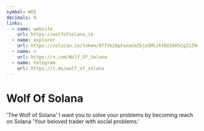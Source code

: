 ```yaml
---
symbol: WOS
decimals: 6
links:
  - name: website
    url: https://wolfofsolana.io
  - name: explorer
    url: https://solscan.io/token/8TfYk26pFxnaCmZbjoSMCzktDU16H5CgZ1Z9eTnB12MR
  - name: x
    url: https://x.com/Wolf_Of_Solana
  - name: telegram
    url: https://t.me/wolf_of_solana
---
```


# Wolf Of Solana

'The Wolf of Solana' I want you to solve your problems by becoming reach on Solana 'Your beloved trader with social problems.'
